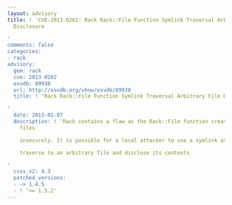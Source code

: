 ```yaml
---
layout: advisory
title: ! 'CVE-2013-0262: Rack Rack::File Function Symlink Traversal Arbitrary File
  Disclosure

'
comments: false
categories:
- rack
advisory:
  gem: rack
  cve: 2013-0262
  osvdb: 89938
  url: http://osvdb.org/show/osvdb/89938
  title: ! 'Rack Rack::File Function Symlink Traversal Arbitrary File Disclosure

'
  date: 2013-02-07
  description: ! 'Rack contains a flaw as the Rack::File function creates temporary
    files

    insecurely. It is possible for a local attacker to use a symlink attack to

    traverse to an arbitrary file and disclose its contents

'
  cvss_v2: 4.3
  patched_versions:
  - ~> 1.4.5
  - ! '>= 1.5.2'
---
```

